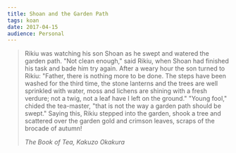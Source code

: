 ```yaml
---
title: Shoan and the Garden Path
tags: koan
date: 2017-04-15
audience: Personal
---
```


> Rikiu was watching his son Shoan as he swept and watered the garden path.  "Not clean enough,"
> said Rikiu, when Shoan had finished his task and bade him try again. After a weary hour the son
> turned to Rikiu: "Father, there is nothing more to be done. The steps have been washed for the
> third time, the stone lanterns and the trees are well sprinkled with water, moss and lichens are
> shining with a fresh verdure; not a twig, not a leaf have I left on the ground." "Young fool,"
> chided the tea-master, "that is not the way a garden path should be swept." Saying this, Rikiu
> stepped into the garden, shook a tree and scattered over the garden gold and crimson leaves,
> scraps of the brocade of autumn!
>
> <cite>The Book of Tea, Kakuzo Okakura</cite>
